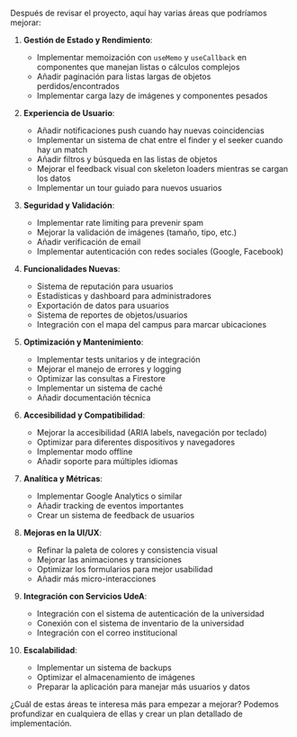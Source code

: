 Después de revisar el proyecto, aquí hay varias áreas que podríamos mejorar:

1. **Gestión de Estado y Rendimiento**:

   - Implementar memoización con `useMemo` y `useCallback` en componentes que manejan listas o cálculos complejos
   - Añadir paginación para listas largas de objetos perdidos/encontrados
   - Implementar carga lazy de imágenes y componentes pesados

2. **Experiencia de Usuario**:

   - Añadir notificaciones push cuando hay nuevas coincidencias
   - Implementar un sistema de chat entre el finder y el seeker cuando hay un match
   - Añadir filtros y búsqueda en las listas de objetos
   - Mejorar el feedback visual con skeleton loaders mientras se cargan los datos
   - Implementar un tour guiado para nuevos usuarios

3. **Seguridad y Validación**:

   - Implementar rate limiting para prevenir spam
   - Mejorar la validación de imágenes (tamaño, tipo, etc.)
   - Añadir verificación de email
   - Implementar autenticación con redes sociales (Google, Facebook)

4. **Funcionalidades Nuevas**:

   - Sistema de reputación para usuarios
   - Estadísticas y dashboard para administradores
   - Exportación de datos para usuarios
   - Sistema de reportes de objetos/usuarios
   - Integración con el mapa del campus para marcar ubicaciones

5. **Optimización y Mantenimiento**:

   - Implementar tests unitarios y de integración
   - Mejorar el manejo de errores y logging
   - Optimizar las consultas a Firestore
   - Implementar un sistema de caché
   - Añadir documentación técnica

6. **Accesibilidad y Compatibilidad**:

   - Mejorar la accesibilidad (ARIA labels, navegación por teclado)
   - Optimizar para diferentes dispositivos y navegadores
   - Implementar modo offline
   - Añadir soporte para múltiples idiomas

7. **Analítica y Métricas**:

   - Implementar Google Analytics o similar
   - Añadir tracking de eventos importantes
   - Crear un sistema de feedback de usuarios

8. **Mejoras en la UI/UX**:

   - Refinar la paleta de colores y consistencia visual
   - Mejorar las animaciones y transiciones
   - Optimizar los formularios para mejor usabilidad
   - Añadir más micro-interacciones

9. **Integración con Servicios UdeA**:

   - Integración con el sistema de autenticación de la universidad
   - Conexión con el sistema de inventario de la universidad
   - Integración con el correo institucional

10. **Escalabilidad**:
    - Implementar un sistema de backups
    - Optimizar el almacenamiento de imágenes
    - Preparar la aplicación para manejar más usuarios y datos

¿Cuál de estas áreas te interesa más para empezar a mejorar? Podemos profundizar en cualquiera de ellas y crear un plan detallado de implementación.
